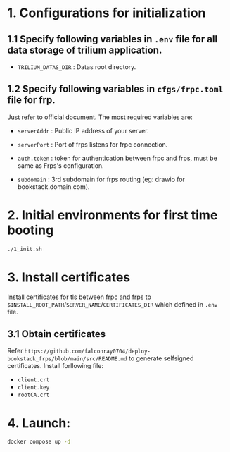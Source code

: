 # 1. Configurations for initialization

## 1.1 Specify following variables in `.env` file for all data storage of trilium application.

* `TRILIUM_DATAS_DIR` : Datas root directory.

## 1.2 Specify following variables in `cfgs/frpc.toml` file for frp.
Just refer to official document.
The most required variables are:

* `serverAddr` : Public IP address of your server.
* `serverPort` : Port of frps listens for frpc connection.

* `auth.token` : token for authentication between frpc and frps, must be same as Frps's configuration.
* `subdomain` : 3rd subdomain for frps routing (eg: drawio for bookstack.domain.com).


# 2. Initial environments for first time booting
```bash
./1_init.sh
```

# 3. Install certificates

Install certificates for tls between frpc and frps to `$INSTALL_ROOT_PATH`/`SERVER_NAME`/`CERTIFICATES_DIR` which defined in `.env` file.


## 3.1 Obtain certificates

Refer `https://github.com/falconray0704/deploy-bookstack_frps/blob/main/src/README.md` to generate selfsigned certificates.
Install forllowing file:

* `client.crt`
* `client.key`
* `rootCA.crt`

# 4. Launch:

```bash
docker compose up -d
```

